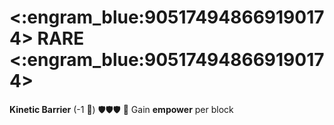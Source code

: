 # <:engram_blue:905174948669190174> RARE <:engram_blue:905174948669190174>

**Kinetic Barrier** (-1 :large_blue_diamond:) :shield::shield:🛡️ 🔀 Gain __empower__ per block
